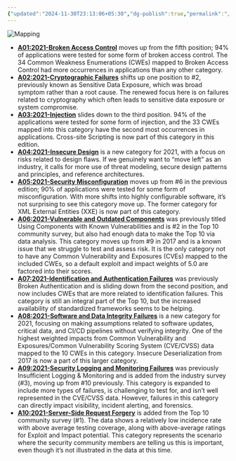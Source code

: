 ```yaml
---
{"updated":"2024-11-30T23:13:06+05:30","dg-publish":true,"permalink":"/clippings/owasp-top-ten-owasp-foundation/","dgPassFrontmatter":true}
---
```


![Mapping](https://owasp.org/www-project-top-ten/assets/images/mapping.png)


- [**A01:2021-Broken Access Control**](https://owasp.org/Top10/A01_2021-Broken_Access_Control/) moves up from the fifth position; 94% of applications were tested for some form of broken access control. The 34 Common Weakness Enumerations (CWEs) mapped to Broken Access Control had more occurrences in applications than any other category.
- [**A02:2021-Cryptographic Failures**](https://owasp.org/Top10/A02_2021-Cryptographic_Failures/) shifts up one position to #2, previously known as Sensitive Data Exposure, which was broad symptom rather than a root cause. The renewed focus here is on failures related to cryptography which often leads to sensitive data exposure or system compromise.
- [**A03:2021-Injection**](https://owasp.org/Top10/A03_2021-Injection/) slides down to the third position. 94% of the applications were tested for some form of injection, and the 33 CWEs mapped into this category have the second most occurrences in applications. Cross-site Scripting is now part of this category in this edition.
- [**A04:2021-Insecure Design**](https://owasp.org/Top10/A04_2021-Insecure_Design/) is a new category for 2021, with a focus on risks related to design flaws. If we genuinely want to “move left” as an industry, it calls for more use of threat modeling, secure design patterns and principles, and reference architectures.
- [**A05:2021-Security Misconfiguration**](https://owasp.org/Top10/A05_2021-Security_Misconfiguration/) moves up from #6 in the previous edition; 90% of applications were tested for some form of misconfiguration. With more shifts into highly configurable software, it’s not surprising to see this category move up. The former category for XML External Entities (XXE) is now part of this category.
- [**A06:2021-Vulnerable and Outdated Components**](https://owasp.org/Top10/A06_2021-Vulnerable_and_Outdated_Components/) was previously titled Using Components with Known Vulnerabilities and is #2 in the Top 10 community survey, but also had enough data to make the Top 10 via data analysis. This category moves up from #9 in 2017 and is a known issue that we struggle to test and assess risk. It is the only category not to have any Common Vulnerability and Exposures (CVEs) mapped to the included CWEs, so a default exploit and impact weights of 5.0 are factored into their scores.
- [**A07:2021-Identification and Authentication Failures**](https://owasp.org/Top10/A07_2021-Identification_and_Authentication_Failures/) was previously Broken Authentication and is sliding down from the second position, and now includes CWEs that are more related to identification failures. This category is still an integral part of the Top 10, but the increased availability of standardized frameworks seems to be helping.
- [**A08:2021-Software and Data Integrity Failures**](https://owasp.org/Top10/A08_2021-Software_and_Data_Integrity_Failures/) is a new category for 2021, focusing on making assumptions related to software updates, critical data, and CI/CD pipelines without verifying integrity. One of the highest weighted impacts from Common Vulnerability and Exposures/Common Vulnerability Scoring System (CVE/CVSS) data mapped to the 10 CWEs in this category. Insecure Deserialization from 2017 is now a part of this larger category.
- [**A09:2021-Security Logging and Monitoring Failures**](https://owasp.org/Top10/A09_2021-Security_Logging_and_Monitoring_Failures/) was previously Insufficient Logging & Monitoring and is added from the industry survey (#3), moving up from #10 previously. This category is expanded to include more types of failures, is challenging to test for, and isn’t well represented in the CVE/CVSS data. However, failures in this category can directly impact visibility, incident alerting, and forensics.
- [**A10:2021-Server-Side Request Forgery**](https://owasp.org/Top10/A10_2021-Server-Side_Request_Forgery_%28SSRF%29/) is added from the Top 10 community survey (#1). The data shows a relatively low incidence rate with above average testing coverage, along with above-average ratings for Exploit and Impact potential. This category represents the scenario where the security community members are telling us this is important, even though it’s not illustrated in the data at this time.